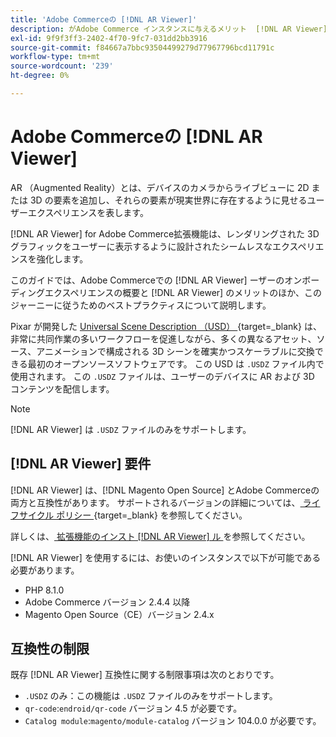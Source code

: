 ```yaml
---
title: 'Adobe Commerceの [!DNL AR Viewer]'
description: がAdobe Commerce インスタンスに与えるメリット  [!DNL AR Viewer] 、拡張機能を正常にオンボーディングおよび設定する方法について説明します。
exl-id: 9f9f3ff3-2402-4f70-9fc7-031dd2bb3916
source-git-commit: f84667a7bbc93504499279d77967796bcd11791c
workflow-type: tm+mt
source-wordcount: '239'
ht-degree: 0%

---
```


# Adobe Commerceの [!DNL AR Viewer]

AR （Augmented Reality）とは、デバイスのカメラからライブビューに 2D または 3D の要素を追加し、それらの要素が現実世界に存在するように見せるユーザーエクスペリエンスを表します。

[!DNL AR Viewer] for Adobe Commerce拡張機能は、レンダリングされた 3D グラフィックをユーザーに表示するように設計されたシームレスなエクスペリエンスを強化します。

このガイドでは、Adobe Commerceでの [!DNL AR Viewer] ーザーのオンボーディングエクスペリエンスの概要と [!DNL AR Viewer] のメリットのほか、このジャーニーに従うためのベストプラクティスについて説明します。

Pixar が開発した [Universal Scene Description （USD） ](https://www.pixar.com/usd){target=_blank} は、非常に共同作業の多いワークフローを促進しながら、多くの異なるアセット、ソース、アニメーションで構成される 3D シーンを確実かつスケーラブルに交換できる最初のオープンソースソフトウェアです。 この USD は `.USDZ` ファイル内で使用されます。 この `.USDZ` ファイルは、ユーザーのデバイスに AR および 3D コンテンツを配信します。

>[!NOTE]
>
> [!DNL AR Viewer] は `.USDZ` ファイルのみをサポートします。

## [!DNL AR Viewer] 要件

[!DNL AR Viewer] は、[!DNL Magento Open Source] とAdobe Commerceの両方と互換性があります。 サポートされるバージョンの詳細については、[ ライフサイクル ポリシー ](https://experienceleague.adobe.com/docs/commerce-operations/release/planning/lifecycle-policy.html){target=_blank} を参照してください。

詳しくは、[ 拡張機能のインスト  [!DNL AR Viewer]  ル ](../catalog/ar-viewer-setup.md) を参照してください。

[!DNL AR Viewer] を使用するには、お使いのインスタンスで以下が可能である必要があります。

* PHP 8.1.0
* Adobe Commerce バージョン 2.4.4 以降
* Magento Open Source（CE）バージョン 2.4.x

## 互換性の制限

既存 [!DNL AR Viewer] 互換性に関する制限事項は次のとおりです。

* `.USDZ` のみ：この機能は `.USDZ` ファイルのみをサポートします。
* `qr-code`:`endroid/qr-code` バージョン 4.5 が必要です。
* `Catalog module`:`magento/module-catalog` バージョン 104.0.0 が必要です。
